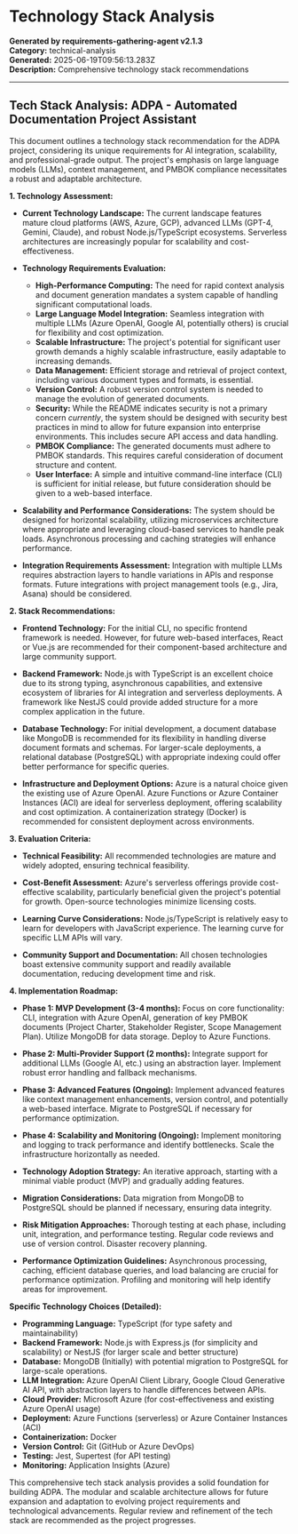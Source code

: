 # Technology Stack Analysis

**Generated by requirements-gathering-agent v2.1.3**  
**Category:** technical-analysis  
**Generated:** 2025-06-19T09:56:13.283Z  
**Description:** Comprehensive technology stack recommendations

---

## Tech Stack Analysis: ADPA - Automated Documentation Project Assistant

This document outlines a technology stack recommendation for the ADPA project, considering its unique requirements for AI integration, scalability, and professional-grade output.  The project's emphasis on large language models (LLMs), context management, and PMBOK compliance necessitates a robust and adaptable architecture.

**1. Technology Assessment:**

* **Current Technology Landscape:** The current landscape features mature cloud platforms (AWS, Azure, GCP), advanced LLMs (GPT-4, Gemini, Claude), and robust Node.js/TypeScript ecosystems.  Serverless architectures are increasingly popular for scalability and cost-effectiveness.

* **Technology Requirements Evaluation:**
    * **High-Performance Computing:**  The need for rapid context analysis and document generation mandates a system capable of handling significant computational loads.
    * **Large Language Model Integration:** Seamless integration with multiple LLMs (Azure OpenAI, Google AI, potentially others) is crucial for flexibility and cost optimization.
    * **Scalable Infrastructure:** The project's potential for significant user growth demands a highly scalable infrastructure, easily adaptable to increasing demands.
    * **Data Management:** Efficient storage and retrieval of project context, including various document types and formats, is essential.
    * **Version Control:**  A robust version control system is needed to manage the evolution of generated documents.
    * **Security:** While the README indicates security is not a primary concern *currently*, the system should be designed with security best practices in mind to allow for future expansion into enterprise environments.  This includes secure API access and data handling.
    * **PMBOK Compliance:** The generated documents must adhere to PMBOK standards.  This requires careful consideration of document structure and content.
    * **User Interface:** A simple and intuitive command-line interface (CLI) is sufficient for initial release, but future consideration should be given to a web-based interface.

* **Scalability and Performance Considerations:** The system should be designed for horizontal scalability, utilizing microservices architecture where appropriate and leveraging cloud-based services to handle peak loads.  Asynchronous processing and caching strategies will enhance performance.

* **Integration Requirements Assessment:** Integration with multiple LLMs requires abstraction layers to handle variations in APIs and response formats.  Future integrations with project management tools (e.g., Jira, Asana) should be considered.


**2. Stack Recommendations:**

* **Frontend Technology:**  For the initial CLI, no specific frontend framework is needed.  However, for future web-based interfaces, React or Vue.js are recommended for their component-based architecture and large community support.

* **Backend Framework:** Node.js with TypeScript is an excellent choice due to its strong typing, asynchronous capabilities, and extensive ecosystem of libraries for AI integration and serverless deployments.  A framework like NestJS could provide added structure for a more complex application in the future.

* **Database Technology:**  For initial development, a document database like MongoDB is recommended for its flexibility in handling diverse document formats and schemas.  For larger-scale deployments, a relational database (PostgreSQL) with appropriate indexing could offer better performance for specific queries.

* **Infrastructure and Deployment Options:** Azure is a natural choice given the existing use of Azure OpenAI.  Azure Functions or Azure Container Instances (ACI) are ideal for serverless deployment, offering scalability and cost optimization.  A containerization strategy (Docker) is recommended for consistent deployment across environments.


**3. Evaluation Criteria:**

* **Technical Feasibility:** All recommended technologies are mature and widely adopted, ensuring technical feasibility.

* **Cost-Benefit Assessment:**  Azure's serverless offerings provide cost-effective scalability, particularly beneficial given the project's potential for growth.  Open-source technologies minimize licensing costs.

* **Learning Curve Considerations:** Node.js/TypeScript is relatively easy to learn for developers with JavaScript experience.  The learning curve for specific LLM APIs will vary.

* **Community Support and Documentation:** All chosen technologies boast extensive community support and readily available documentation, reducing development time and risk.


**4. Implementation Roadmap:**

* **Phase 1: MVP Development (3-4 months):** Focus on core functionality:  CLI, integration with Azure OpenAI, generation of key PMBOK documents (Project Charter, Stakeholder Register, Scope Management Plan).  Utilize MongoDB for data storage. Deploy to Azure Functions.

* **Phase 2: Multi-Provider Support (2 months):** Integrate support for additional LLMs (Google AI, etc.) using an abstraction layer.  Implement robust error handling and fallback mechanisms.

* **Phase 3: Advanced Features (Ongoing):**  Implement advanced features like context management enhancements, version control, and potentially a web-based interface. Migrate to PostgreSQL if necessary for performance optimization.

* **Phase 4: Scalability and Monitoring (Ongoing):** Implement monitoring and logging to track performance and identify bottlenecks.  Scale the infrastructure horizontally as needed.


* **Technology Adoption Strategy:**  An iterative approach, starting with a minimal viable product (MVP) and gradually adding features.

* **Migration Considerations:**  Data migration from MongoDB to PostgreSQL should be planned if necessary, ensuring data integrity.

* **Risk Mitigation Approaches:**  Thorough testing at each phase, including unit, integration, and performance testing.  Regular code reviews and use of version control.  Disaster recovery planning.

* **Performance Optimization Guidelines:**  Asynchronous processing, caching, efficient database queries, and load balancing are crucial for performance optimization.  Profiling and monitoring will help identify areas for improvement.


**Specific Technology Choices (Detailed):**

* **Programming Language:** TypeScript (for type safety and maintainability)
* **Backend Framework:** Node.js with Express.js (for simplicity and scalability) or NestJS (for larger scale and better structure)
* **Database:** MongoDB (Initially) with potential migration to PostgreSQL for large-scale operations.
* **LLM Integration:** Azure OpenAI Client Library, Google Cloud Generative AI API,  with abstraction layers to handle differences between APIs.
* **Cloud Provider:** Microsoft Azure (for cost-effectiveness and existing Azure OpenAI usage)
* **Deployment:** Azure Functions (serverless) or Azure Container Instances (ACI)
* **Containerization:** Docker
* **Version Control:** Git (GitHub or Azure DevOps)
* **Testing:** Jest, Supertest (for API testing)
* **Monitoring:** Application Insights (Azure)


This comprehensive tech stack analysis provides a solid foundation for building ADPA.  The modular and scalable architecture allows for future expansion and adaptation to evolving project requirements and technological advancements.  Regular review and refinement of the tech stack are recommended as the project progresses.
